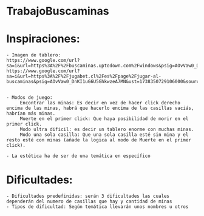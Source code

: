 # TrabajoBuscaminas
 
# Inspiraciones:
    - Imagen de tablero:
    https://www.google.com/url?sa=i&url=https%3A%2F%2Fbuscaminas.uptodown.com%2Fwindows&psig=AOvVaw0_DnKI1uG6U5GhkwzeA7MN&ust=1738350729106000&source=images&cd=vfe&opi=89978449&ved=0CBQQjRxqFwoTCLCK0KKTnosDFQAAAAAdAAAAABAT
    https://www.google.com/url?sa=i&url=https%3A%2F%2Fjugabet.cl%2Fes%2Fpage%2Fjugar-al-buscaminas&psig=AOvVaw0_DnKI1uG6U5GhkwzeA7MN&ust=1738350729106000&source=images&cd=vfe&opi=89978449&ved=0CBQQjRxqFwoTCLCK0KKTnosDFQAAAAAdAAAAABBK


    - Modos de juego:
         Encontrar las minas: Es decir en vez de hacer click derecho encima de las minas, habrá que hacerlo encima de las casillas vaciás, habrían más minas.
         Muerte en el primer click: Que haya posibilidad de morir en el primer click.
         Modo ultra dificil: es decir un tablero enorme con muchas minas.
         Modo una sola casilla: Que una sola casilla esté sin mina y el resto esté con minas (añade la logica al modo de Muerte en el primer click).

    - La estética ha de ser de una temática en específico

# Dificultades:
    - Dificultades predefinidas: serán 3 dificultades las cuales dependerán del numero de casillas que hay y cantidad de minas
    - Tipos de dificultad: Según temática llevarán unos nombres u otros
